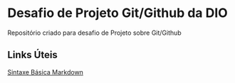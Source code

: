 # Desafio de Projeto Git/Github da DIO
Repositório criado para desafio de Projeto sobre Git/Github

## Links Úteis
[Sintaxe Básica Markdown](https://www.markdownguide.org/basic-syntax/)
